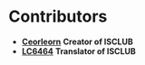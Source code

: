 # Contributors

- [**Ceorleorn**](https://github.com/ceorleorn)  **Creator of ISCLUB**
- [**LC6464**](https://github.com/lc6464)  **Translator of ISCLUB**
